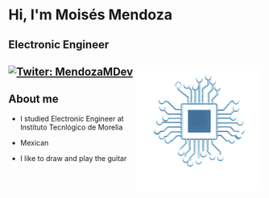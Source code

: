 <h1> Hi, I'm Moisés Mendoza</h1>
<h2>Electronic Engineer <h2>
<img  src="./images/electronics.png" width="250" align='right'>

[![Twiter: MendozaMDev](https://img.shields.io/twitter/url?style=social&url=https%3A%2F%2Ftwitter.com%2FMendozaMDev)](https://twitter.com/MendozaMDev)
<h2>About me</h2>

* <p>I studied Electronic Engineer at Instituto Tecnlógico de Morelia</p>
* <p>Mexican</p>
* <p>I like to draw and play the guitar</p>
